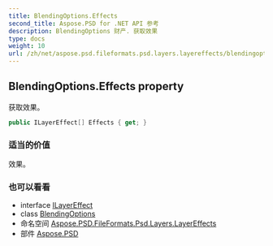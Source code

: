 ```yaml
---
title: BlendingOptions.Effects
second_title: Aspose.PSD for .NET API 参考
description: BlendingOptions 财产. 获取效果
type: docs
weight: 10
url: /zh/net/aspose.psd.fileformats.psd.layers.layereffects/blendingoptions/effects/
---
```

## BlendingOptions.Effects property

获取效果。

```csharp
public ILayerEffect[] Effects { get; }
```

### 适当的价值

效果。

### 也可以看看

* interface [ILayerEffect](../../ilayereffect/)
* class [BlendingOptions](../)
* 命名空间 [Aspose.PSD.FileFormats.Psd.Layers.LayerEffects](../../blendingoptions/)
* 部件 [Aspose.PSD](../../../)


